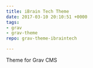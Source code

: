 ```yaml
---
title: iBrain Tech Theme
date: 2017-03-10 20:10:51 +0000
tags:
- grav
- grav-theme
repo: grav-theme-ibraintech

---
```

Theme for Grav CMS
